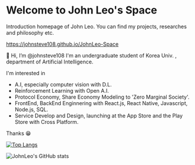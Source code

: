 # Welcome to John Leo's Space

Introduction homepage of John Leo. You can find my projects, researches and philosophy etc.

https://johnsteve108.github.io/JohnLeo-Space

👋 Hi, I’m @johnsteve108
I'm an undergraduate student of Korea Univ. , department of Artificial Intelligence.

I'm interested in 
- A.I, especially computer vision with D.L.
- Reinforcement Learning with Open A.I.
- Protocol Economy, Share Economy Modeling to 'Zero Marginal Society'.
- FrontEnd, BackEnd Enginnering with React.js, React Native, Javascript, Node.js, SQL.
- Service Develop and Design, launching at the App Store and the Play Store with Cross Platform.

Thanks 😁




<!---
johnsteve108/johnsteve108 is a ✨ special ✨ repository because its `README.md` (this file) appears on your GitHub profile.
You can click the Preview link to take a look at your changes.
--->

[![Top Langs](https://github-readme-stats.vercel.app/api/top-langs/?username=johnsteve108&layout=compact&langs_count=8&theme=react )](https://github.com/johnsteve108/github-readme-stats)

![JohnLeo's GitHub stats](https://github-readme-stats.vercel.app/api?username=johnsteve108&show_icons=true&theme=react)
